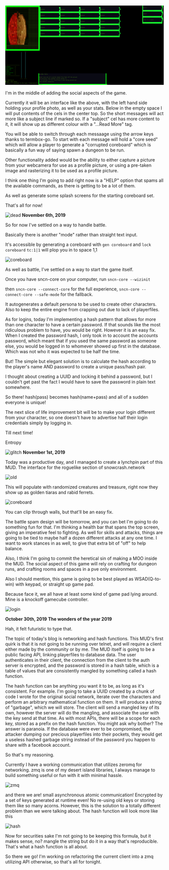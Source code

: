 ![sunshot](docs/sunshot.png)

I'm in the middle of adding the social aspects of the game.

Currently it will be an interface like the above, with
the left hand side holding your profile photo, as well
as your stats. Below in the empty space I will put
contents of the cels in the center top. So the short
messages will act more like a subject line if marked so.
If a "subject" cel has more content to it, it will show
up as different colour with a "...Read More" tag.

You will be able to switch through each messaage using
the arrow keys thanks to termbox-go. To start with each
message will hold a "core seed" which will allow a player
to generate a "corrupted coreboard" which is basically
a fun way of saying spawn a dungeon to be run.

Other functionality added would be the ability to either
capture a picture from your webcamera for use as a profile
picture, or using a pre-taken image and rasterizing it
to be used as a profile picture.

I think one thing I'm going to add right now is a "HELP"
option that spams all the available commands, as there
is getting to be a lot of them.

As well as generate some splash screens for the starting
coreboard set.

That's all for now!



![dead](docs/dead.png)
****November 6th, 2019****

So for now I've settled on a way to handle battle.

Basically there is another "mode" rather than straight text input.

It's accessible by generating a coreboard with ```gen coreboard```
and ```lock coreboard``` ```tc:1|1``` will plop you in to space 1,1

![coreboard](docs/coreboard.png)

As well as battle, I've settled on a way to start the game itself.

Once you have sncn-core on your computer, run ```sncn-core --wizinit```

then ```sncn-core --connect-core``` for the full experience, ```sncn-core --connect-core --safe-mode```
for the fallback.

It autogenerates a default persona to be used to create other characters.
Also to keep the entire engine from crapping out due to lack of playerfiles.

As for logins, today I'm implementing a hash pattern that allows for
more than one character to have a certain password. If that sounds
like the most ridiculous problem to have, you would be right. However it
is an easy fix. When I created the password hash, I only took in to
account the accounts password, which meant that if you used the same
password as someone else, you would be logged in to whomever showed
up first in the database. Which was not who it was expected to be
half the time.

But! The simple but elegant solution is to calculate the hash according
to the player's name AND password to create a unique pass/hash pair.

I thought about creating a UUID and locking it behind a password, but
I couldn't get past the fact I would have to save the password in plain
text somewhere.

So there! hash(pass) becomes hash(name+pass) and all of a sudden everyone
is unique!

The next slice of life improvement bit will be to make your login different
from your character, so one doesn't have to advertise half their
login credentials simply by logging in.

Till next time!

Entropy




![glitch](docs/glitch.png)
****November 1st, 2019****

Today was a productive day, and I managed to create a lynchpin part of this MUD. The interface for the roguelike section of snowcrash.network

![old](docs/old.png)

This will populate with randomized creatures and treasure, right now they show up as golden tiaras and rabid ferrets.

![coreboard](docs/coreboard.png)

You can clip through walls, but that'll be an easy fix.

The battle spam design will be tomorrow, and you can bet I'm going to do something fun for that. I'm thinking a health
bar that spans the top screen, giving an imperative feel to fighting. As well for skills and attacks, things are going
to be tied to maybe half a dozen different attacks at any one time. I want to work stances in as well, to give that 
extra bit of "off" to help balance.


Also, I think I'm going to commit the heretical sin of making a MOO inside the MUD. The social aspect of this game will
rely on crafting for dungeon runs, and crafting rooms and spaces in a pve only environment.

Also I should mention, this game is going to be best played as WSAD(Q-to-win) with keypad, or straight up game pad.

Because face it, we all have at least some kind of game pad lying around. Mine is a knockoff gamecube controller.

![login](docs/login.png)


****October 30th, 2019****
**The wonders of the year 2019**


Hah, it felt futuristic to type that.


The topic of today's blog is networking and hash functions. This MUD's first quirk is that it is not going to be running over telnet, and will require a client either made by the community or by me. The MUD itself is going to be a public facing API, linking playerfiles to database data. The user authenticates in their client, the connection from the client to the auth server is encrypted, and the password is stored in a hash table, which is a table of values that are consistently mangled by something called a hash function.


The hash function can be anything you want it to be, as long as it's consistent. For example. I'm going to take a UUID created by a chunk of code I wrote for the original social network, iterate over the characters and perform an arbitrary mathematical function on them. It will produce a string of "garbage", which we will store. The client will send a mangled key of its own, however the server will do the mangling, and associate the user with the key send at that time. As with most APIs, there will be a scope for each key, stored as a prefix on the hash function.
You might ask why bother? The answer is paranoia. If the database were ever to be compromised, the attacker dumping our precious playerfiles into their pockets, they would get a useless hashed garbage string instead of the password you happen to share with a facebook account.

So that's my reasoning.


Currently I have a working communication that utilizes zeromq for networking. zmq is one of my desert island libraries, I always manage to build something useful or fun with it with minimal hassle. 

![zmq](docs/zmq.png)

and there we are! small asynchronous atomic communication! Encrypted by a set of keys generated at runtime even! No re-using old keys or storing them like so many acorns. However, this is the solution to a totally different problem than we were talking about. The hash function will look more like this

![hash](docs/hash.png)

Now for securities sake I'm not going to be keeping this formula, but it makes sense, no? mangle the string but do it in a way that's reproducible. That's what a hash function is all about.


So there we go! I'm working on refactoring the current client into a zmq utilizing API otherwise, so that's all for tonight.
